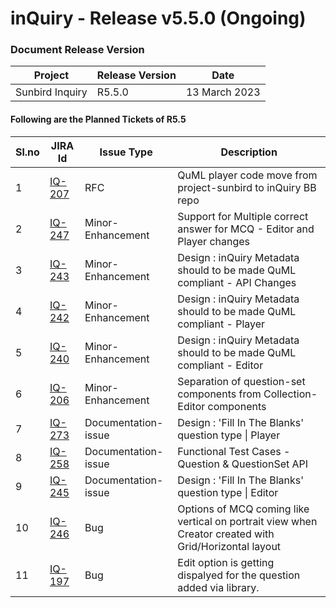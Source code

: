 # inQuiry - Release v5.5.0 (Ongoing)

### Document Release Version

| Project         | Release Version | Date          |
| --------------- | --------------- | ------------- |
| Sunbird Inquiry | R5.5.0          | 13 March 2023 |



#### Following are the Planned Tickets of R5.5

| Sl.no | JIRA Id                                                       | Issue Type          | Description                                                                                           |
| ----- | ------------------------------------------------------------- | ------------------- | ----------------------------------------------------------------------------------------------------- |
| 1     | [IQ-207](https://project-sunbird.atlassian.net/browse/IQ-207) | RFC                 | QuML player code move from project-sunbird to inQuiry BB repo                                         |
| 2     | [IQ-247](https://project-sunbird.atlassian.net/browse/IQ-247) | Minor-Enhancement   | Support for Multiple correct answer for MCQ - Editor and Player changes                               |
| 3     | [IQ-243](https://project-sunbird.atlassian.net/browse/IQ-243) | Minor-Enhancement   | Design : inQuiry Metadata should to be made QuML compliant - API Changes                              |
| 4     | [IQ-242](https://project-sunbird.atlassian.net/browse/IQ-242) | Minor-Enhancement   | Design : inQuiry Metadata should to be made QuML compliant - Player                                   |
| 5     | [IQ-240](https://project-sunbird.atlassian.net/browse/IQ-240) | Minor-Enhancement   | Design : inQuiry Metadata should to be made QuML compliant - Editor                                   |
| 6     | [IQ-206](https://project-sunbird.atlassian.net/browse/IQ-206) | Minor-Enhancement   | Separation of question-set components from Collection-Editor components                               |
| 7     | [IQ-273](https://project-sunbird.atlassian.net/browse/IQ-273) | Documentation-issue | Design : 'Fill In The Blanks' question type \| Player                                                 |
| 8     | [IQ-258](https://project-sunbird.atlassian.net/browse/IQ-258) | Documentation-issue | Functional Test Cases - Question & QuestionSet API                                                    |
| 9     | [IQ-245](https://project-sunbird.atlassian.net/browse/IQ-245) | Documentation-issue | Design : 'Fill In The Blanks' question type \| Editor                                                 |
| 10    | [IQ-246](https://project-sunbird.atlassian.net/browse/IQ-246) | Bug                 | Options of MCQ coming like vertical on portrait view when Creator created with Grid/Horizontal layout |
| 11    | [IQ-197](https://project-sunbird.atlassian.net/browse/IQ-197) | Bug                 | Edit option is getting dispalyed for the question added via library.                                  |

